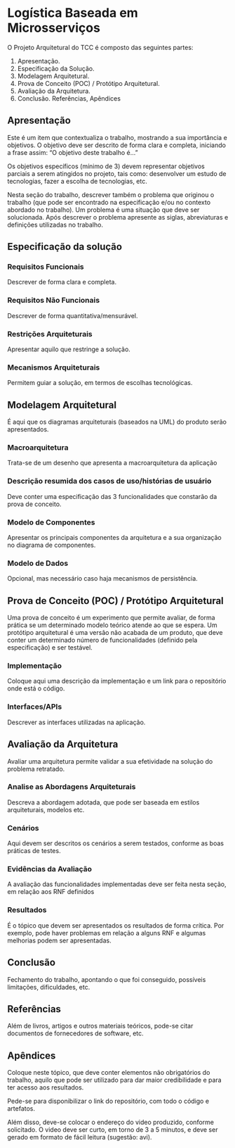 # Logística Baseada em Microsserviços
O Projeto Arquitetural do TCC é composto das seguintes partes:

1. Apresentação.
2. Especificação da Solução.
3. Modelagem Arquitetural.
4. Prova de Conceito (POC) / Protótipo Arquitetural.
5. Avaliação da Arquitetura.
6. Conclusão.
Referências, Apêndices


## Apresentação
Este é um item que contextualiza o trabalho, mostrando a sua importância e objetivos.
O objetivo deve ser descrito de forma clara e completa, iniciando a frase assim: “O objetivo deste
trabalho é…”

Os objetivos específicos (mínimo de 3) devem representar objetivos parciais a serem atingidos no projeto, tais como: 
desenvolver um estudo de tecnologias, fazer a escolha de tecnologias, etc.

Nesta seção do trabalho, descrever também o problema que originou o trabalho (que pode ser encontrado na 
especificação e/ou no contexto abordado no trabalho). Um problema é uma situação que deve ser solucionada.
Após descrever o problema apresente as siglas, abreviaturas e definições utilizadas no trabalho.

## Especificação da solução
### Requisitos Funcionais
Descrever de forma clara e completa.

### Requisitos Não Funcionais
Descrever de forma quantitativa/mensurável.

### Restrições Arquiteturais
Apresentar aquilo que restringe a solução.

### Mecanismos Arquiteturais
Permitem guiar a solução, em termos de escolhas tecnológicas.

## Modelagem Arquitetural
É aqui que os diagramas arquiteturais (baseados na UML) do produto serão apresentados.

### Macroarquitetura
Trata-se de um desenho que apresenta a macroarquitetura da aplicação

### Descrição resumida dos casos de uso/histórias de usuário
Deve conter uma especificação das 3 funcionalidades que constarão da prova de conceito.

### Modelo de Componentes
Apresentar os principais componentes da arquitetura e a sua organização no diagrama de componentes.

### Modelo de Dados
Opcional, mas necessário caso haja mecanismos de persistência.

## Prova de Conceito (POC) / Protótipo Arquitetural
Uma prova de conceito é um experimento que permite avaliar, de forma prática se um determinado modelo teórico atende ao que se espera.
Um protótipo arquitetural é uma versão não acabada de um produto, que deve conter um determinado número de 
funcionalidades (definido pela especificação) e ser testável.

### Implementação
Coloque aqui uma descrição da implementação e um link para o repositório onde está o código.

### Interfaces/APIs
Descrever as interfaces utilizadas na aplicação.

## Avaliação da Arquitetura
Avaliar uma arquitetura permite validar a sua efetividade na solução do problema retratado.

### Analise as Abordagens Arquiteturais
Descreva a abordagem adotada, que pode ser baseada em estilos arquiteturais, modelos etc.

### Cenários
Aqui devem ser descritos os cenários a serem testados, conforme as boas práticas de testes.

### Evidências da Avaliação
A avaliação das funcionalidades implementadas deve ser feita nesta seção, em relação aos RNF definidos

### Resultados
É o tópico que devem ser apresentados os resultados de forma crítica. Por exemplo, pode haver problemas em 
relação a alguns RNF e algumas melhorias podem ser apresentadas.

## Conclusão
Fechamento do trabalho, apontando o que foi conseguido, possíveis limitações, dificuldades, etc.

## Referências
Além de livros, artigos e outros materiais teóricos, pode-se citar documentos de fornecedores de software, etc.

## Apêndices
Coloque neste tópico, que deve conter elementos não obrigatórios do trabalho, aquilo que pode ser utilizado para dar 
maior credibilidade e para ter acesso aos resultados. 

Pede-se para disponibilizar o link do repositório, com todo o código e artefatos.

Além disso, deve-se colocar o endereço do video produzido, conforme solicitado. 
O video deve ser curto, em torno de 3 a 5 minutos, e deve ser gerado em formato de fácil leitura (sugestão: avi).
